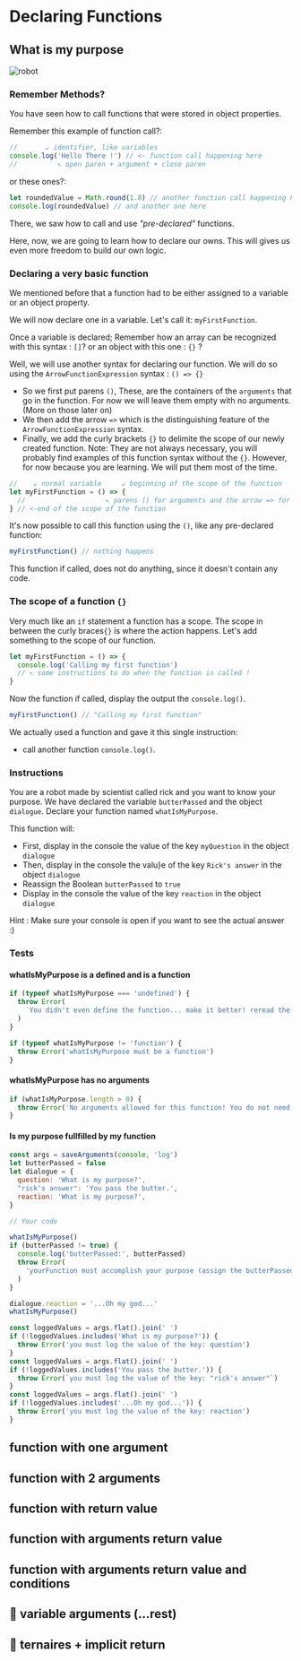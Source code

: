# Declaring Functions

## What is my purpose

![robot](https://static.wikia.nocookie.net/rickandmorty/images/6/67/Butter_Robot_Picture.png/revision/latest/scale-to-width-down/200?cb=20171106225602)

### Remember Methods?

You have seen how to call functions that were stored in object properties.

Remember this example of function call?:

```js
//       ↙ identifier, like variables
console.log('Hello There !') // <- function call happening here
//          ↖ open paren + argument + close paren
```

or these ones?:

```js
let roundedValue = Math.round(1.8) // another function call happening here
console.log(roundedValue) // and another one here
```

There, we saw how to call and use _"pre-declared"_ functions.

Here, now, we are going to learn how to declare our owns. This will gives us
even more freedom to build our own logic.

### Declaring a very basic function

We mentioned before that a function had to be either assigned to a variable or
an object property.

We will now declare one in a variable. Let's call it: `myFirstFunction`.

Once a variable is declared;
Remember how an array can be recognized with this syntax : `[]`?
or an object with this one : `{}` ?

Well, we will use another syntax for declaring our function.
We will do so using the `ArrowFunctionExpression` syntax : `() => {}`

- So we first put parens `()`,
These, are the containers of the `arguments` that go in the function.
For now we will leave them empty with no arguments. (More on those
later on)
- We then add the arrow `=>` which is the distinguishing feature of
the `ArrowFunctionExpression` syntax.
- Finally, we add the curly brackets `{}` to delimite the scope
of our newly created function.
Note: They are not always necessary, you will probably find examples
of this function syntax without the `{}`.
However, for now because you are learning. We will put them most
of the time.

```js
//    ↙ normal variable     ↙ beginning of the scope of the function
let myFirstFunction = () => {
  //                    ↖ parens () for arguments and the arrow => for syntax
} // <-end of the scope of the function
```

It's now possible to call this function using the `()`, like any pre-declared
function:

```js
myFirstFunction() // nothing happens
```

This function if called, does not do anything, since it doesn't contain any
code.

### The scope of a function `{}`

Very much like an `if` statement a function has a scope. The scope in between
the curly braces`{}` is where the action happens. Let's add something to the
scope of our function.

```js
let myFirstFunction = () => {
  console.log('Calling my first function')
  // ↖ some instructions to do when the function is called !
}
```

Now the function if called, display the output the `console.log()`.

```js
myFirstFunction() // "Calling my first function"
```

We actually used a function and gave it this single instruction:

- call another function `console.log()`.

### Instructions

You are a robot made by scientist called rick and you want to know your purpose.
We have declared the variable `butterPassed` and the object `dialogue`. Declare
your function named `whatIsMyPurpose`.

This function will:

- First, display in the console the value of the key `myQuestion` in the object
  `dialogue`
- Then, display in the console the valu}e of the key `Rick's answer` in the
  object `dialogue`
- Reassign the Boolean `butterPassed` to `true`
- Display in the console the value of the key `reaction` in the object
  `dialogue`

Hint : Make sure your console is open if you want to see the actual answer :)

### Tests

#### whatIsMyPurpose is a defined and is a function

```js
if (typeof whatIsMyPurpose === 'undefined') {
  throw Error(
    `You didn't even define the function... make it better! reread the lesson...`,
  )
}

if (typeof whatIsMyPurpose != 'function') {
  throw Error('whatIsMyPurpose must be a function')
}
```

#### whatIsMyPurpose has no arguments

```js
if (whatIsMyPurpose.length > 0) {
  throw Error('No arguments allowed for this function! You do not need them!')
}
```

#### Is my purpose fullfilled by my function

```js
const args = saveArguments(console, 'log')
let butterPassed = false
let dialogue = {
  question: 'What is my purpose?',
  "rick's answer": 'You pass the butter.',
  reaction: 'What is my purpose?',
}

// Your code

whatIsMyPurpose()
if (butterPassed != true) {
  console.log('butterPassed:', butterPassed)
  throw Error(
    'yourFunction must accomplish your purpose (assign the butterPassed to true)',
  )
}

dialogue.reaction = '...Oh my god...'
whatIsMyPurpose()

const loggedValues = args.flat().join(' ')
if (!loggedValues.includes('What is my purpose?')) {
  throw Error('you must log the value of the key: question')
}
const loggedValues = args.flat().join(' ')
if (!loggedValues.includes('You pass the butter.')) {
  throw Error(`you must log the value of the key: "rick's answer"`)
}
const loggedValues = args.flat().join(' ')
if (!loggedValues.includes('...Oh my god...')) {
  throw Error('you must log the value of the key: reaction')
}
```

## function with one argument

## function with 2 arguments

## function with return value

## function with arguments return value

## function with arguments return value and conditions

## 🌟 variable arguments (...rest)

## 🌟 ternaires + implicit return
